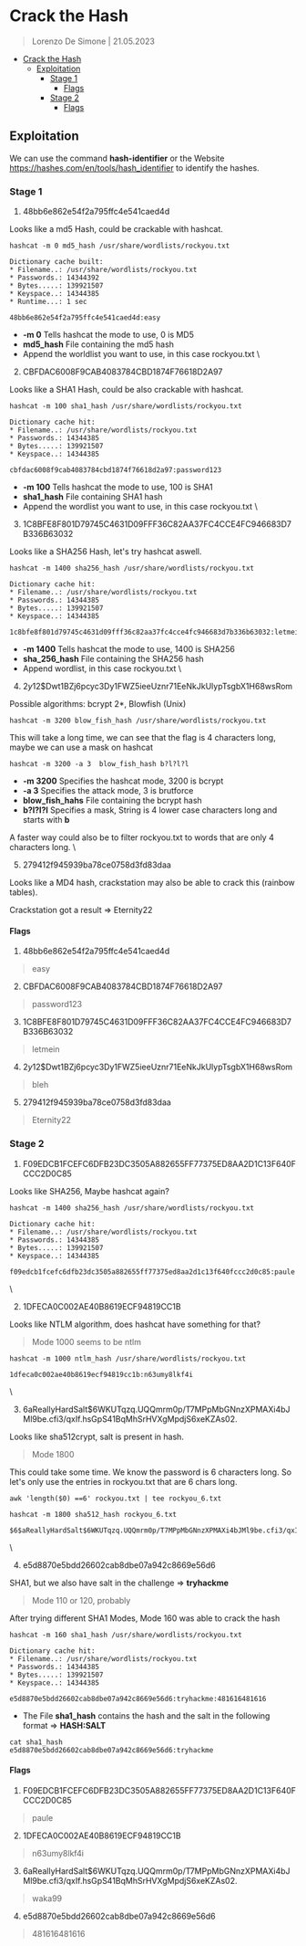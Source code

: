 # Crack the Hash

> Lorenzo De Simone | 21.05.2023

- [Crack the Hash](#crack-the-hash)
  - [Exploitation](#exploitation)
    - [Stage 1](#stage-1)
      - [Flags](#flags)
    - [Stage 2](#stage-2)
      - [Flags](#flags-1)


## Exploitation

We can use the command **hash-identifier** or the Website https://hashes.com/en/tools/hash_identifier to identify the hashes.

### Stage 1

1. 48bb6e862e54f2a795ffc4e541caed4d

Looks like a md5 Hash, could be crackable with hashcat.

```console
hashcat -m 0 md5_hash /usr/share/wordlists/rockyou.txt

Dictionary cache built:
* Filename..: /usr/share/wordlists/rockyou.txt
* Passwords.: 14344392
* Bytes.....: 139921507
* Keyspace..: 14344385
* Runtime...: 1 sec

48bb6e862e54f2a795ffc4e541caed4d:easy 
```
- **-m 0** Tells hashcat the mode to use, 0 is MD5
- **md5_hash** File containing the md5 hash
- Append the worldlist you want to use, in this case rockyou.txt
\

2. CBFDAC6008F9CAB4083784CBD1874F76618D2A97

Looks like a SHA1 Hash, could be also crackable with hashcat.

```console
hashcat -m 100 sha1_hash /usr/share/wordlists/rockyou.txt

Dictionary cache hit:
* Filename..: /usr/share/wordlists/rockyou.txt
* Passwords.: 14344385
* Bytes.....: 139921507
* Keyspace..: 14344385

cbfdac6008f9cab4083784cbd1874f76618d2a97:password123      

```
- **-m 100** Tells hashcat the mode to use, 100 is SHA1
- **sha1_hash** File containing SHA1 hash 
- Append the wordlist you want to use, in this case rockyou.txt
\

3. 1C8BFE8F801D79745C4631D09FFF36C82AA37FC4CCE4FC946683D7B336B63032

Looks like a SHA256 Hash, let's try hashcat aswell. 

```console
hashcat -m 1400 sha256_hash /usr/share/wordlists/rockyou.txt

Dictionary cache hit:
* Filename..: /usr/share/wordlists/rockyou.txt
* Passwords.: 14344385
* Bytes.....: 139921507
* Keyspace..: 14344385

1c8bfe8f801d79745c4631d09fff36c82aa37fc4cce4fc946683d7b336b63032:letmein
```
- **-m 1400** Tells hashcat the mode to use, 1400 is SHA256
- **sha_256_hash** File containing the SHA256 hash
- Append wordlist, in this case rockyou.txt
\

4. $2y$12$Dwt1BZj6pcyc3Dy1FWZ5ieeUznr71EeNkJkUlypTsgbX1H68wsRom

Possible algorithms: bcrypt $2*$, Blowfish (Unix)

```console
hashcat -m 3200 blow_fish_hash /usr/share/wordlists/rockyou.txt

```
This will take a long time, we can see that the flag is 4 characters long, maybe we can use a mask on hashcat

```console
hashcat -m 3200 -a 3  blow_fish_hash b?l?l?l
```
- **-m 3200** Specifies the hashcat mode, 3200 is bcrypt
- **-a 3** Specifies the attack mode, 3 is brutforce
- **blow_fish_hahs** File containing the bcrypt hash
- **b?l?l?l** Specifies a mask, String is 4 lower case characters long and starts with **b**

A faster way could also be to filter rockyou.txt to words that are only 4 characters long. 
\

5. 279412f945939ba78ce0758d3fd83daa

Looks like a MD4 hash, crackstation may also be able to crack this (rainbow tables). 

Crackstation got a result => Eternity22

#### Flags 

1. 48bb6e862e54f2a795ffc4e541caed4d
> easy

2. CBFDAC6008F9CAB4083784CBD1874F76618D2A97
> password123

3. 1C8BFE8F801D79745C4631D09FFF36C82AA37FC4CCE4FC946683D7B336B63032
> letmein

4. $2y$12$Dwt1BZj6pcyc3Dy1FWZ5ieeUznr71EeNkJkUlypTsgbX1H68wsRom
> bleh 

5. 279412f945939ba78ce0758d3fd83daa
> Eternity22

### Stage 2

1. F09EDCB1FCEFC6DFB23DC3505A882655FF77375ED8AA2D1C13F640FCCC2D0C85

Looks like SHA256, Maybe hashcat again? 

```console
hashcat -m 1400 sha256_hash /usr/share/wordlists/rockyou.txt

Dictionary cache hit:
* Filename..: /usr/share/wordlists/rockyou.txt
* Passwords.: 14344385
* Bytes.....: 139921507
* Keyspace..: 14344385

f09edcb1fcefc6dfb23dc3505a882655ff77375ed8aa2d1c13f640fccc2d0c85:paule
```
\

2. 1DFECA0C002AE40B8619ECF94819CC1B

Looks like NTLM algorithm, does hashcat have something for that? 
> Mode 1000 seems to be ntlm

```console
hashcat -m 1000 ntlm_hash /usr/share/wordlists/rockyou.txt

1dfeca0c002ae40b8619ecf94819cc1b:n63umy8lkf4i
```
\

3. $6$aReallyHardSalt$6WKUTqzq.UQQmrm0p/T7MPpMbGNnzXPMAXi4bJMl9be.cfi3/qxIf.hsGpS41BqMhSrHVXgMpdjS6xeKZAs02.

Looks like sha512crypt, salt is present in hash.
> Mode 1800

This could take some time. We know the password is 6 characters long. So let's only use the entries in rockyou.txt that are 6 chars long.

```console
awk 'length($0) ==6' rockyou.txt | tee rockyou_6.txt

hashcat -m 1800 sha512_hash rockyou_6.txt

$6$aReallyHardSalt$6WKUTqzq.UQQmrm0p/T7MPpMbGNnzXPMAXi4bJMl9be.cfi3/qxIf.hsGpS41BqMhSrHVXgMpdjS6xeKZAs02.:waka99
```
\

4. e5d8870e5bdd26602cab8dbe07a942c8669e56d6

SHA1, but we also have salt in the challenge => **tryhackme**
> Mode 110 or 120, probably

After trying different SHA1 Modes, Mode 160 was able to crack the hash

```console
hashcat -m 160 sha1_hash /usr/share/wordlists/rockyou.txt

Dictionary cache hit:
* Filename..: /usr/share/wordlists/rockyou.txt
* Passwords.: 14344385
* Bytes.....: 139921507
* Keyspace..: 14344385

e5d8870e5bdd26602cab8dbe07a942c8669e56d6:tryhackme:481616481616
```
- The File **sha1_hash** contains the hash and the salt in the following format => **HASH:SALT**

```console
cat sha1_hash    
e5d8870e5bdd26602cab8dbe07a942c8669e56d6:tryhackme
```

#### Flags

1. F09EDCB1FCEFC6DFB23DC3505A882655FF77375ED8AA2D1C13F640FCCC2D0C85
>  paule

2. 1DFECA0C002AE40B8619ECF94819CC1B
> n63umy8lkf4i

3. $6$aReallyHardSalt$6WKUTqzq.UQQmrm0p/T7MPpMbGNnzXPMAXi4bJMl9be.cfi3/qxIf.hsGpS41BqMhSrHVXgMpdjS6xeKZAs02.
> waka99

4. e5d8870e5bdd26602cab8dbe07a942c8669e56d6
> 481616481616